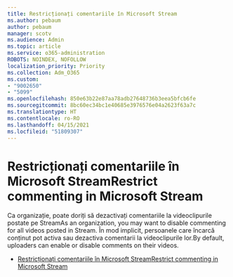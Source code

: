 ```yaml
---
title: Restricționați comentariile în Microsoft Stream
ms.author: pebaum
author: pebaum
manager: scotv
ms.audience: Admin
ms.topic: article
ms.service: o365-administration
ROBOTS: NOINDEX, NOFOLLOW
localization_priority: Priority
ms.collection: Adm_O365
ms.custom:
- "9002650"
- "5099"
ms.openlocfilehash: 850e63b22e87aa78adb27648736b3eea5bfcb6fe
ms.sourcegitcommit: 8bc60ec34bc1e40685e3976576e04a2623f63a7c
ms.translationtype: HT
ms.contentlocale: ro-RO
ms.lasthandoff: 04/15/2021
ms.locfileid: "51809307"
---
```

# <a name="restrict-commenting-in-microsoft-stream"></a><span data-ttu-id="3de3f-102">Restricționați comentariile în Microsoft Stream</span><span class="sxs-lookup"><span data-stu-id="3de3f-102">Restrict commenting in Microsoft Stream</span></span>

<span data-ttu-id="3de3f-103">Ca organizație, poate doriți să dezactivați comentariile la videoclipurile postate pe Stream</span><span class="sxs-lookup"><span data-stu-id="3de3f-103">As an organization, you may want to disable commenting for all videos posted in Stream.</span></span> <span data-ttu-id="3de3f-104">În mod implicit, persoanele care încarcă conținut pot activa sau dezactiva comentarii la videoclipurile lor.</span><span class="sxs-lookup"><span data-stu-id="3de3f-104">By default, uploaders can enable or disable comments on their videos.</span></span>

- [<span data-ttu-id="3de3f-105">Restricționați comentariile în Microsoft Stream</span><span class="sxs-lookup"><span data-stu-id="3de3f-105">Restrict commenting in Microsoft Stream</span></span>](https://docs.microsoft.com/stream/portal-disable-comments)
